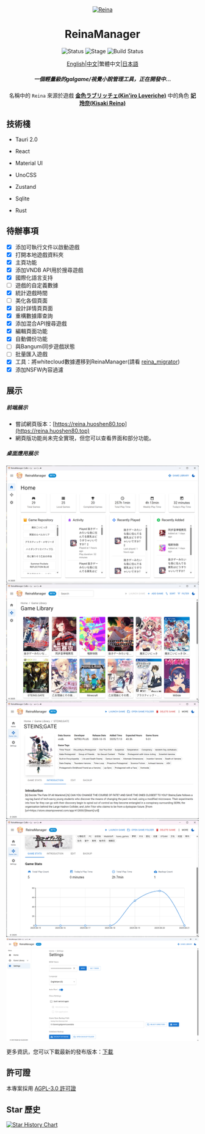 <div align="center">
  <div style="width:200px">
    <a href="https://vndb.org/c64303">
      <img src="src-tauri/icons/reina.png" alt="Reina">
    </a>
  </div>

<h1>ReinaManager</h1>

![Status](https://img.shields.io/badge/status-active-brightgreen) ![Stage](https://img.shields.io/badge/stage-beta-blue) ![Build Status](https://github.com/huoshen80/ReinaManager/actions/workflows/build.yml/badge.svg)

<p align="center"><a href="./README.md">English</a>|<a href="./README.zh_CN.md">中文</a>|繁體中文|<a href="./README.ja_JP.md">日本語</a></p>

<h5>一個輕量級的galgame/視覺小說管理工具，正在開發中...</h5>

名稱中的 `Reina` 來源於遊戲 <a href="https://vndb.org/v21852"><b>金色ラブリッチェ(Kin'iro Loveriche)</b></a> 中的角色 <a href="https://vndb.org/c64303"><b>妃 玲奈(Kisaki Reina)</b></a>

</div>

## 技術棧

- Tauri 2.0

- React

- Material UI

- UnoCSS

- Zustand

- Sqlite

- Rust

## 待辦事項

- [x] 添加可執行文件以啟動遊戲
- [x] 打開本地遊戲資料夾
- [x] 主頁功能
- [x] 添加VNDB API用於搜尋遊戲
- [x] 國際化語言支持
- [ ] 遊戲的自定義數據
- [x] 統計遊戲時間
- [ ] 美化各個頁面
- [x] 設計詳情頁頁面
- [x] 重構數據庫查詢
- [x] 添加混合API搜尋遊戲
- [x] 編輯頁面功能
- [x] 自動備份功能
- [ ] 與Bangumi同步遊戲狀態
- [ ] 批量匯入遊戲
- [x] 工具：將whitecloud數據遷移到ReinaManager(請看 [reina_migrator](https://github.com/huoshen80/reina_migrator))
- [x] 添加NSFW內容過濾

## 展示

##### 前端展示
- 嘗試網頁版本：[https://reina.huoshen80.top](https://reina.huoshen80.top)
- 網頁版功能尚未完全實現，但您可以查看界面和部分功能。

##### 桌面應用展示

![主頁](screenshots/home.png)
![遊戲庫](screenshots/library.png)
![詳情頁](screenshots/detail.png)
![統計](screenshots/stats.png)
![設定頁](screenshots/setting.png)

更多資訊，您可以下載最新的發布版本：[下載](https://github.com/huoshen80/ReinaManager/releases)

## 許可證

本專案採用 [AGPL-3.0 許可證](https://github.com/huoshen80/ReinaManager#AGPL-3.0-1-ov-file)

## Star 歷史

[![Star History Chart](https://api.star-history.com/svg?repos=huoshen80/ReinaManager&type=Date)](https://star-history.com/#huoshen80/ReinaManager&Date)
